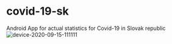 # covid-19-sk
Android App for actual statistics for Covid-19 in Slovak republic
![device-2020-09-15-111111](https://user-images.githubusercontent.com/37266965/93191945-6b1ba780-f745-11ea-9b8a-f73a0ca34abb.png)

